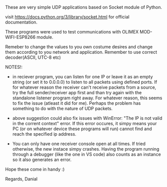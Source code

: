 These are very simple UDP applications based on Socket module of Python.

visit  https://docs.python.org/3/library/socket.html for official documentation.

These programs were used to test communications with OLIMEX MOD-WIFI-ESP8266 module.

Remeber to change the values to you own costume desires and change them according to you network and application. Remember to use correct decoder(ASCII, UTC-8 etc)


NOTES!:

- in reciever program, you can listen for one IP or leave it as an empty string (or set it to 0.0.0.0) to listen to all packets using defined ports. 
If for whatever reason the receiver can't receive packets from a source, try the full sender/receiver app first and than try again with the standalone listener program right away. For whatever reason, this seems to fix the issue (atleast it did for me). Perhaps the problem has something to do with the nature of UDP packets.

- above suggestion could also fix issues with WinError: "The IP is not valid in the corrent context" error. If this error occures, it simpy means your PC (or on whatever device these programs will run) cannot find and reach the specified ip address.

- You can only have one receiver console open at all times. If tried otherwise, the new instace simpy crashes. Having the program running through a debugger (like the one in VS code) also counts as an instance so it also generates an error.



Hope these come in handy :)

Regards,
Danial


